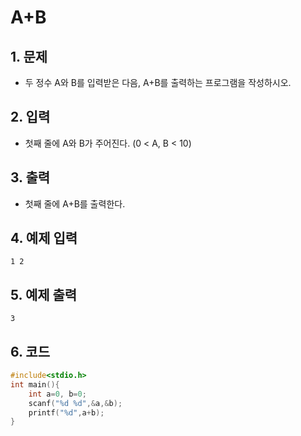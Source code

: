 # A+B

## 1. 문제

- 두 정수 A와 B를 입력받은 다음, A+B를 출력하는 프로그램을 작성하시오.

## 2. 입력
- 첫째 줄에 A와 B가 주어진다. (0 < A, B < 10)

## 3. 출력

- 첫째 줄에 A+B를 출력한다.


## 4. 예제 입력
```
1 2
```

## 5. 예제 출력
```
3
```

## 6. 코드

```c++
#include<stdio.h>
int main(){
    int a=0, b=0;
    scanf("%d %d",&a,&b);
    printf("%d",a+b);
}
```
